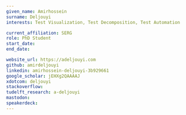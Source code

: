 ```yaml
---
given_name: Amirhossein
surname: Deljouyi
interests: Test Visualization, Test Decomposition, Test Automation

current_affiliation: SERG
role: PhD Student
start_date:
end_date:

website_url: https://adeljouyi.com
github: amirdeljouyi
linkedin: amirhossein-deljouyi-3b929661
google_scholar: jEHXg2QAAAAJ
xdotcom: deljouyi
stackoverflow:
tudelft_research: a-deljouyi
mastodon:
speakerdeck:
---
```

